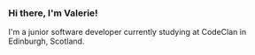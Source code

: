 ### Hi there, I'm Valerie!

I'm a junior software developer currently studying at CodeClan in Edinburgh, Scotland.

